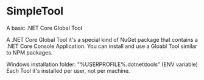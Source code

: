 # SimpleTool
A basic .NET Core Global Tool

A .NET Core Global Tool it's a special kind of NuGet package that contains a .NET Core Console Application. 
You can install and use a Gloabl Tool similar to NPM packages.

Windows installation folder: "%USERPROFILE%\.dotnet\tools" (ENV variable)
Each Tool it's installed per user, not per machine.


